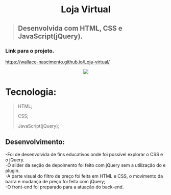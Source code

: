 <h1 align="center">Loja Virtual</h1>

>
> ## Desenvolvida com HTML, CSS e JavaScript(jQuery).
> 



### Link para o projeto.
https://wallace-nascimento.github.io/Loja-virtual/

<div align="center">
 <img src="https://user-images.githubusercontent.com/87508400/151856615-56e54bbd-b073-490a-aeda-87dd56aaca4c.JPG"/>
</div>

# Tecnologia:

> HTML; <br/> 
> 
> CSS; <br/>
> 
> JavaScript(jQuery);
> 

 ## Desenvolvimento:
 
-Foi de desenvolvida de fins educativos onde foi possível explorar o CSS e o jQuery. <br />
-O slider da seção de depoimento foi feito com jQuery sem a utilização do
e plugin. <br />
-A parte visual do filtro de preço foi feita em HTML e CSS, o movimento da barra e mudança de preço foi feita com jQuery;. <br />
-O front-end foi preparado para a atuação do back-end.

